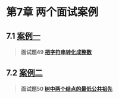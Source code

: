 # 第7章 两个面试案例

## 7.1 [案例一](./first)
> #### 面试题49 [把字符串转化成整数](./first#面试题49-把字符串转化成整数)

## 7.2 [案例二](./second)
> #### 面试题50 [树中两个结点的最低公共祖先](./second#面试题50-树中两个结点的最低公共祖先)
